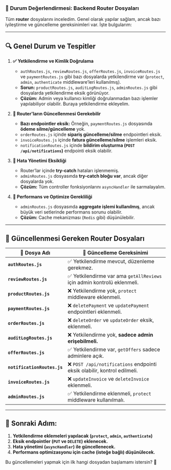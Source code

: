 ### 📌 **Durum Değerlendirmesi: Backend Router Dosyaları**  
Tüm **router** dosyalarını inceledim. Genel olarak yapılar sağlam, ancak bazı iyileştirme ve güncelleme gereksinimleri var. İşte bulgularım:

---

## **🔍 Genel Durum ve Tespitler**
1. **✅ Yetkilendirme ve Kimlik Doğrulama**
   - `authRoutes.js`, `reviewRoutes.js`, `offerRoutes.js`, `invoiceRoutes.js` ve `paymentRoutes.js` gibi bazı dosyalarda yetkilendirme var (`protect`, `admin`, `authenticate` middleware’leri kullanılmış).  
   - **Sorun:** `productRoutes.js`, `auditLogRoutes.js`, `adminRoutes.js` gibi dosyalarda yetkilendirme eksik görünüyor.  
   - **Çözüm:** Admin veya kullanıcı kimliği doğrulanmadan bazı işlemler yapılabiliyor olabilir. Buraya yetkilendirme ekleyelim.

2. **🔄 Router'ların Güncellenmesi Gerekebilir**
   - **Bazı endpointler eksik:** Örneğin, `paymentRoutes.js` dosyasında **ödeme silme/güncelleme** yok.  
   - `orderRoutes.js` içinde **sipariş güncelleme/silme** endpointleri eksik.  
   - `invoiceRoutes.js` içinde **fatura güncelleme/silme** işlemleri eksik.  
   - `notificationRoutes.js` içinde **bildirim oluşturma (`POST /api/notifications`)** endpointi eksik olabilir.  

3. **🛑 Hata Yönetimi Eksikliği**
   - Router’lar içinde **try-catch** hataları işlenmemiş.  
   - `adminRoutes.js` dosyasında **try-catch bloğu var**, ancak diğer dosyalarda yok.  
   - **Çözüm:** Tüm controller fonksiyonlarını `asyncHandler` ile sarmalayalım.

4. **🚀 Performans ve Optimize Gerekliliği**
   - `adminRoutes.js` dosyasında **aggregate işlemi kullanılmış**, ancak büyük veri setlerinde performans sorunu olabilir.  
   - **Çözüm:** Cache mekanizması (`Redis` gibi) düşünülebilir.  

---

## **📌 Güncellenmesi Gereken Router Dosyaları**
| 📂 Dosya Adı | 🔧 Güncelleme Gereksinimi |
|-------------|----------------|
| **`authRoutes.js`** | ✅ Yetkilendirme mevcut, düzenleme gerekmez. |
| **`reviewRoutes.js`** | ✅ Yetkilendirme var ama `getAllReviews` için admin kontrolü eklenmeli. |
| **`productRoutes.js`** | ❌ Yetkilendirme yok, `protect` middleware eklenmeli. |
| **`paymentRoutes.js`** | ❌ `deletePayment` ve `updatePayment` endpointleri eklenmeli. |
| **`orderRoutes.js`** | ❌ `deleteOrder` ve `updateOrder` eksik, eklenmeli. |
| **`auditLogRoutes.js`** | ❌ Yetkilendirme yok, **sadece admin erişebilmeli.** |
| **`offerRoutes.js`** | ✅ Yetkilendirme var, `getOffers` sadece adminlere açık. |
| **`notificationRoutes.js`** | ❌ `POST /api/notifications` endpointi eksik olabilir, kontrol edilmeli. |
| **`invoiceRoutes.js`** | ❌ `updateInvoice` ve `deleteInvoice` eklenmeli. |
| **`adminRoutes.js`** | ✅ Yetkilendirme eklenmeli, `protect` middleware kullanılmalı. |

---

## **🎯 Sonraki Adım:**
1. **Yetkilendirme eklemeleri yapılacak (`protect`, `admin`, `authenticate`)**  
2. **Eksik endpointler (`PUT` ve `DELETE`) eklenecek.**  
3. **Hata yönetimi (`asyncHandler`) ile güncellenecek.**  
4. **Performans optimizasyonu için cache (isteğe bağlı) düşünülecek.**  

Bu güncellemeleri yapmak için ilk hangi dosyadan başlamamı istersin? 🚀